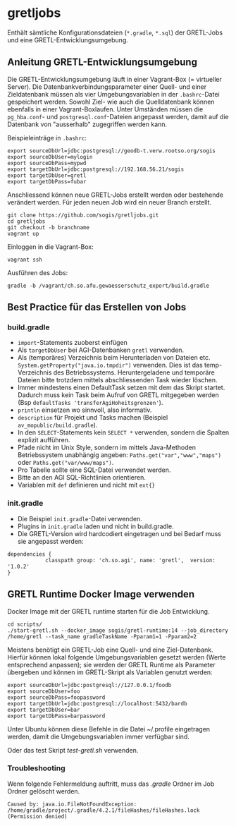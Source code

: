 # gretljobs
Enthält sämtliche Konfigurationsdateien (`*.gradle`, `*.sql`) der GRETL-Jobs und eine GRETL-Entwicklungsumgebung.

## Anleitung GRETL-Entwicklungsumgebung
Die GRETL-Entwicklungsumgebung läuft in einer Vagrant-Box (= virtueller Server). Die Datenbankverbindungsparameter einer Quell- und einer Zieldatenbank müssen als vier Umgebungsvariablen in der `.bashrc`-Datei gespeichert werden. Sowohl Ziel- wie auch die Quelldatenbank können ebenfalls in einer Vagrant-Boxlaufen. Unter Umständen müssen die `pg_hba.conf`- und `postgresql.conf`-Dateien angepasst werden, damit auf die Datenbank von "ausserhalb" zugegriffen werden kann.

Beispieleinträge in `.bashrc`:
```
export sourceDbUrl=jdbc:postgresql://geodb-t.verw.rootso.org/sogis
export sourceDbUser=mylogin
export sourceDbPass=mypwd
export targetDbUrl=jdbc:postgresql://192.168.56.21/sogis
export targetDbUser=gretl
export targetDbPass=fubar
```

Anschliessend können neue GRETL-Jobs erstellt werden oder bestehende verändert werden. Für jeden neuen Job wird ein neuer Branch erstellt.

```
git clone https://github.com/sogis/gretljobs.git
cd gretljobs
git checkout -b branchname
vagrant up
```

Einloggen in die Vagrant-Box:

```
vagrant ssh
```

Ausführen des Jobs:

```
gradle -b /vagrant/ch.so.afu.gewaesserschutz_export/build.gradle
```

## Best Practice für das Erstellen von Jobs

### build.gradle

* `import`-Statements zuoberst einfügen
* Als `targetDbUser` bei AGI-Datenbanken `gretl` verwenden.
* Als (temporäres) Verzeichnis beim Herunterladen von Dateien etc. ```System.getProperty("java.io.tmpdir")``` verwenden. Dies ist das temp-Verzeichnis des Betriebssystems. Heruntergeladene und temporäre Dateien bitte trotzdem mittels abschliessenden Task wieder löschen.
* Immer mindestens einen DefaultTask setzen mit dem das Skript startet. Dadurch muss kein Task beim Aufruf von GRETL mitgegeben werden (Bsp ```defaultTasks 'transferAgiHoheitsgrenzen'```).
* `println` einsetzen wo sinnvoll, also informativ.
* `description` für Projekt und Tasks machen (Beispiel `av_mopublic/build.gradle`).
* In den `SELECT`-Statements kein `SELECT *` verwenden, sondern die Spalten explizit aufführen.
* Pfade nicht im Unix Style, sondern im mittels Java-Methoden Betriebssystem unabhängig angeben: ```Paths.get("var","www","maps")``` oder ```Paths.get("var/www/maps")```.
* Pro Tabelle sollte eine SQL-Datei verwendet werden.
* Bitte an den AGI SQL-Richtlinien orientieren.
* Variablen mit `def` definieren und nicht mit `ext{}`

### init.gradle

* Die Beispiel `init.gradle`-Datei verwenden.
* Plugins in `init.gradle` laden und nicht in build.gradle.
* Die GRETL-Version wird hardcodiert eingetragen und bei Bedarf muss sie angepasst werden:

```
dependencies {
            classpath group: 'ch.so.agi', name: 'gretl',  version: '1.0.2'
}
```

## GRETL Runtime Docker Image verwenden

Docker Image mit der GRETL runtime starten für die Job Entwicklung.

```
cd scripts/
./start-gretl.sh --docker_image sogis/gretl-runtime:14 --job_directory /home/gretl --task_name gradleTaskName -Pparam1=1 -Pparam2=2
```

Meistens benötigt ein GRETL-Job eine Quell- und eine Ziel-Datenbank. Hierfür können lokal folgende Umgebungsvariablen gesetzt werden (Werte entsprechend anpassen); sie werden der GRETL Runtime als Parameter übergeben und können im GRETL-Skript als Variablen genutzt werden:

```
export sourceDbUrl=jdbc:postgresql://127.0.0.1/foodb
export sourceDbUser=foo
export sourceDbPass=foopassword
export targetDbUrl=jdbc:postgresql://localhost:5432/bardb
export targetDbUser=bar
export targetDbPass=barpassword
```

Unter Ubuntu können diese Befehle in die Datei ~/.profile eingetragen werden, damit die Umgebungsvariablen immer verfügbar sind.


Oder das test Skript *test-gretl.sh* verwenden.

### Troubleshooting
Wenn folgende Fehlermeldung auftritt, muss das *.gradle* Ordner im Job Ordner gelöscht werden.

```
Caused by: java.io.FileNotFoundException: /home/gradle/project/.gradle/4.2.1/fileHashes/fileHashes.lock (Permission denied)
```
